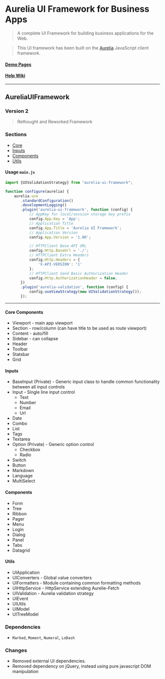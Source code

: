 # Aurelia UI Framework for Business Apps

> A complete UI Framework for building business applications for the Web.

> This UI framework has been built on the [Aurelia](http://aurelia.io) JavaScript client framework.


#### [Demo Pages](http://adarshpastakia.github.io/aurelia-ui-framework/v2)

#### [Help Wiki](https://github.com/adarshpastakia/aurelia-ui-framework/wiki/Home)


------

## AureliaUIFramework
### Version 2

> Rethought and Reworked Framework

### Sections

* [Core](framework/core)
* [Inputs](framework/inputs)
* [Components](framework/components)
* [Utils](framework/utils)


#### Usage `main.js`

```javascript
import {UIValidationStrategy} from "aurelia-ui-framework";

function configure(aurelia) {
    aurelia.use
       .standardConfiguration()
       .developmentLogging()
       .plugin('aurelia-ui-framework', function (config) {
           // AppKey for local/session storage key prefix
           config.App.Key = 'App';
           // Application Title
           config.App.Title = 'Aurelia UI Framework';
           // Application Version
           config.App.Version = '1.00';

           // HTTPClient Base API URL
           config.Http.BaseUrl = './';
           // HTTPClient Extra Headers
           config.Http.Headers = {
               'X-API-VERSION': '1'
           };
           // HTTPClient Send Basic Authorization Header
           config.Http.AuthorizationHeader = false;
       })
       .plugin('aurelia-validation', function (config) {
           config.useViewStrategy(new UIValidationStrategy());
       });
```

---

#### Core Components
* Viewport - main app viewport
* Section - row/column (can have title to be used as route viewport)
* Content - auto/fill
* Sidebar - can collapse
* Header
* Toolbar
* Statsbar
* Grid

#### Inputs
* BaseInput (Private) - Generic input class to handle common functionality between all input controls
* Input - Single line input control
    * Text
    * Number
    * Email
    * Url
* Date
* Combo
* List
* Tags
* Textarea
* Option (Private) - Generic option control
    * Checkbox
    * Radio
* Switch
* Button
* Markdown
* Language
* MultiSelect

#### Components
* Form
* Tree
* Ribbon
* Pager
* Menu
* Login
* Dialog
* Panel
* Tabs
* Datagrid

#### Utils
* UIApplication
* UIConverters - Global value converters
* UIFormatters - Module containing common formatting methods
* UIHttpService - HttpService extending Aurelie-Fetch
* UIValidation - Aurelia validation strategy
* UIEvent
* UIUtils
* UIModel
* UITreeModel

### Dependencies

* `Marked`, `Moment`, `Numeral`, `LoDash`


### Changes

* Removed external UI dependencies.
* Removed dependency on jQuery, instead using pure javascript DOM manipulation
